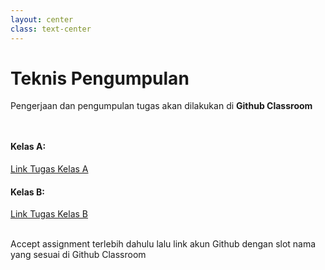 ```yaml
---
layout: center
class: text-center
---
```


# Teknis Pengumpulan

Pengerjaan dan pengumpulan tugas akan dilakukan di **Github Classroom**

<div grid="~ cols-2 gap-2" style="margin-top: 48px">
  <div>

#### Kelas A:

[Link Tugas Kelas A](lorem)

  </div>
  <div>

#### Kelas B:

[Link Tugas Kelas B](ipsum)

  </div>
</div>

<br>
Accept assignment terlebih dahulu lalu link akun Github dengan slot nama yang sesuai di Github Classroom
